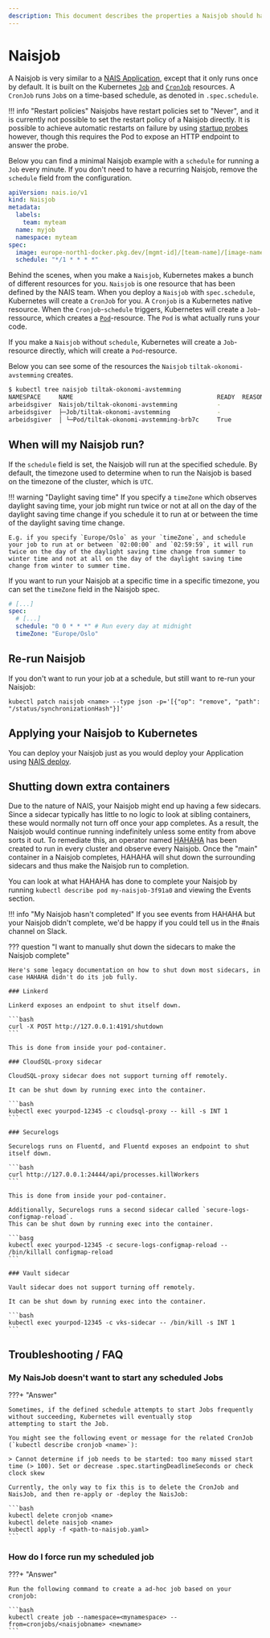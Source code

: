 ```yaml
---
description: This document describes the properties a Naisjob should have.
---
```


# Naisjob

A Naisjob is very similar to a [NAIS Application](../nais-application/good-practices.md), except that it only runs once by default.
It is built on the Kubernetes [`Job`](https://kubernetes.io/docs/concepts/workloads/controllers/job/) and [`CronJob`](https://kubernetes.io/docs/concepts/workloads/controllers/cron-jobs/) resources.
A `CronJob` runs `Job`s on a time-based schedule, as denoted in `.spec.schedule`.

!!! info "Restart policies"
    Naisjobs have restart policies set to "Never", and it is currently not possible to set the restart policy of a Naisjob directly.
    It is possible to achieve automatic restarts on failure by using [startup probes](reference/#startup) however, though this requires the Pod to expose an HTTP endpoint to answer the probe.

Below you can find a minimal Naisjob example with a `schedule` for running a `Job` every minute.
If you don't need to have a recurring Naisjob, remove the `schedule` field from the configuration.

```yaml
apiVersion: nais.io/v1
kind: Naisjob
metadata:
  labels:
    team: myteam
  name: myjob
  namespace: myteam
spec:
  image: europe-north1-docker.pkg.dev/[mgmt-id]/[team-name]/[image-name]:tag
  schedule: "*/1 * * * *"
```

Behind the scenes, when you make a `Naisjob`, Kubernetes makes a bunch of different resources for you.
`Naisjob` is one resource that has been defined by the NAIS team.
When you deploy a `Naisjob` with `spec.schedule`, Kubernetes will create a `CronJob` for you.
A `Cronjob` is a Kubernetes native resource.
When the `Cronjob`-`schedule` triggers, Kubernetes will create a `Job`-ressource, which creates a [`Pod`](https://kubernetes.io/docs/concepts/workloads/pods/)-resource.
The `Pod` is what actually runs your code.

If you make a `Naisjob` without `schedule`, Kubernetes will create a `Job`-resource directly, which will create a `Pod`-resource.

Below you can see some of the resources the `Naisjob` `tiltak-okonomi-avstemming` creates.

```bash
$ kubectl tree naisjob tiltak-okonomi-avstemming
NAMESPACE     NAME                                        READY  REASON  AGE
arbeidsgiver  Naisjob/tiltak-okonomi-avstemming           -              109d
arbeidsgiver  ├─Job/tiltak-okonomi-avstemming             -              109d
arbeidsgiver  │ └─Pod/tiltak-okonomi-avstemming-brb7c     True           12d
```

## When will my Naisjob run?

If the `schedule` field is set, the Naisjob will run at the specified schedule.
By default, the timezone used to determine when to run the Naisjob is based on the timezone of the cluster, which is `UTC`.


!!! warning "Daylight saving time"
    If you specify a `timeZone` which observes daylight saving time, your job might run twice or not at all on the day of the daylight saving time change if you schedule it to run at or between the time of the daylight saving time change.
    
    E.g. if you specify `Europe/Oslo` as your `timeZone`, and schedule your job to run at or between `02:00:00` and `02:59:59`, it will run twice on the day of the daylight saving time change from summer to winter time and not at all on the day of the daylight saving time change from winter to summer time.
    

If you want to run your Naisjob at a specific time in a specific timezone, you can set the `timeZone` field in the Naisjob spec.

```yaml
# [...]
spec:
  # [...]
  schedule: "0 0 * * *" # Run every day at midnight
  timeZone: "Europe/Oslo"
```

## Re-run Naisjob

If you don't want to run your job at a schedule, but still want to re-run your Naisjob:

```shell
kubectl patch naisjob <name> --type json -p='[{"op": "remove", "path": "/status/synchronizationHash"}]'
```

## Applying your Naisjob to Kubernetes
You can deploy your Naisjob just as you would deploy your Application using [NAIS deploy](../deployment/README.md).

## Shutting down extra containers
Due to the nature of NAIS, your Naisjob might end up having a few sidecars.
Since a sidecar typically has little to no logic to look at sibling containers, these would normally not turn off once your app completes. 
As a result, the Naisjob would continue running indefinitely unless some entity from above sorts it out.
To remediate this, an operator named [HAHAHA](https://github.com/nais/hahaha) has been created to run in every cluster and observe every Naisjob.
Once the "main" container in a Naisjob completes, HAHAHA will shut down the surrounding sidecars and thus make the Naisjob run to completion.

You can look at what HAHAHA has done to complete your Naisjob by running `kubectl describe pod my-naisjob-3f91a0` and viewing the Events section.

!!! info "My Naisjob hasn't completed"
    If you see events from HAHAHA but your Naisjob didn't complete, we'd be happy if you could tell us in the #nais channel on Slack.

??? question "I want to manually shut down the sidecars to make the Naisjob complete"

    Here's some legacy documentation on how to shut down most sidecars, in case HAHAHA didn't do its job fully.

    ### Linkerd
    
    Linkerd exposes an endpoint to shut itself down.
    
    ```bash
    curl -X POST http://127.0.0.1:4191/shutdown
    ```
    
    This is done from inside your pod-container.

    ### CloudSQL-proxy sidecar
    
    CloudSQL-proxy sidecar does not support turning off remotely.

    It can be shut down by running exec into the container.
    
    ```bash
    kubectl exec yourpod-12345 -c cloudsql-proxy -- kill -s INT 1
    ```

    ### Securelogs
    
    Securelogs runs on Fluentd, and Fluentd exposes an endpoint to shut itself down.
    
    ```bash
    curl http://127.0.0.1:24444/api/processes.killWorkers
    ```
    
    This is done from inside your pod-container.

    Additionally, Securelogs runs a second sidecar called `secure-logs-configmap-reload`.
    This can be shut down by running exec into the container.

    ```basg
    kubectl exec yourpod-12345 -c secure-logs-configmap-reload -- /bin/killall configmap-reload
    ```

    ### Vault sidecar
    
    Vault sidecar does not support turning off remotely.

    It can be shut down by running exec into the container.
    
    ```bash
    kubectl exec yourpod-12345 -c vks-sidecar -- /bin/kill -s INT 1
    ```

## Troubleshooting / FAQ


### My NaisJob doesn't want to start any scheduled Jobs

???+ "Answer"

    Sometimes, if the defined schedule attempts to start Jobs frequently without succeeding, Kubernetes will eventually stop
    attempting to start the Job.

    You might see the following event or message for the related CronJob (`kubectl describe cronjob <name>`):

    > Cannot determine if job needs to be started: too many missed start time (> 100). Set or decrease .spec.startingDeadlineSeconds or check clock skew

    Currently, the only way to fix this is to delete the CronJob and NaisJob, and then re-apply or -deploy the NaisJob:

    ```bash
    kubectl delete cronjob <name>
    kubectl delete naisjob <name>
    kubectl apply -f <path-to-naisjob.yaml>
    ```

### How do I force run my scheduled job

???+ "Answer"

    Run the following command to create a ad-hoc job based on your cronjob:

    ```bash
    kubectl create job --namespace=<mynamespace> --from=cronjobs/<naisjobname> <newname>
    ```

